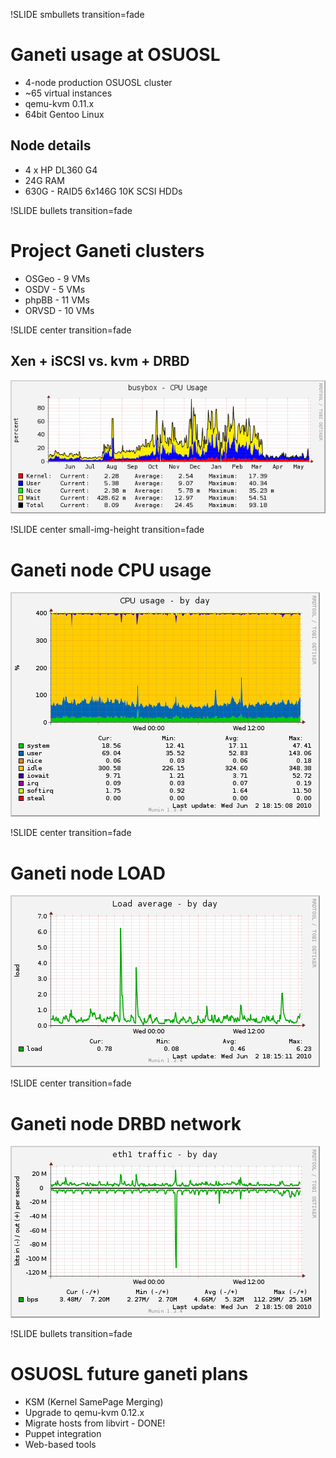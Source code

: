 !SLIDE smbullets transition=fade

# Ganeti usage at OSUOSL #

* 4-node production OSUOSL cluster
* ~65 virtual instances
* qemu-kvm 0.11.x
* 64bit Gentoo Linux

## Node details ##

* 4 x HP DL360 G4
* 24G RAM
* 630G - RAID5 6x146G 10K SCSI HDDs

!SLIDE bullets transition=fade

# Project Ganeti clusters #

* OSGeo - 9 VMs
* OSDV - 5 VMs
* phpBB - 11 VMs
* ORVSD - 10 VMs

!SLIDE center transition=fade

## Xen + iSCSI vs. kvm + DRBD ##

![busybox](busybox.png)

!SLIDE center small-img-height transition=fade

# Ganeti node CPU usage #

![g2-cpu](g2-cpu.png)

!SLIDE center transition=fade

# Ganeti node LOAD #

![g2-load](g2-load.png)

!SLIDE center transition=fade

# Ganeti node DRBD network #

![g2-eth1](g2-eth1.png)

!SLIDE bullets transition=fade

# OSUOSL future ganeti plans #

* KSM (Kernel SamePage Merging)
* Upgrade to qemu-kvm 0.12.x
* Migrate hosts from libvirt - DONE!
* Puppet integration
* Web-based tools
